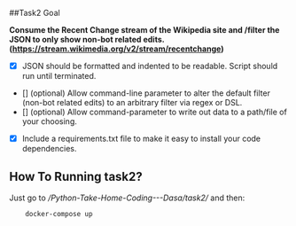 ##Task2 Goal

**Consume the Recent Change stream of the Wikipedia site and /filter the JSON to only show non-bot related edits. (https://stream.wikimedia.org/v2/stream/recentchange)**

- [X] JSON should be formatted and indented to be readable. Script should run until
terminated.
- [] (optional) Allow command-line parameter to alter the default filter (non-bot
related edits) to an arbitrary filter via regex or DSL.
- [] (optional) Allow command-parameter to write out data to a path/file of your
choosing.
- [X] Include a requirements.txt file to make it easy to install your code
dependencies.

## How To Running task2?
Just go to */Python-Take-Home-Coding---Dasa/task2/* and then:
```
    docker-compose up
```